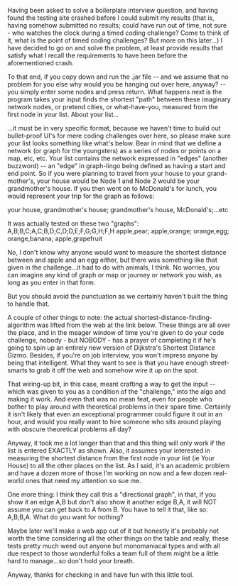 Having been asked to solve a boilerplate interview question, and having found the testing site crashed before
I could submit my results (that is, having somehow submitted no results; could have run out of time, 
not sure - who watches the clock during a timed coding challenge?  Come to think of it, what is the 
point of timed coding challenges? But more on this later...) I have decided to go on and solve the problem,
at least provide results that satisfy what I recall the requirements to have been before the aforementioned
crash.

To that end, if you copy down and run the .jar file -- and we assume that no problem for you else why would you
be hanging out over here, anyway? -- you simply enter some nodes and press return.  What happens next is 
the program takes your input finds the shortest "path" between these imaginary network nodes, or pretend cities,
or what-have-you, measured from the first node in your list. About your list...

...it must  be in very specific format, because we haven't time to build out bullet-proof UI's for mere coding
challenges over here, so please make sure your list looks something like what's below.  Bear in mind that we define
a network (or graph for the youngsters) as a series of nodes or points on a map, etc, etc.  Your list contains
the network expressed in "edges" (another buzzword) -- an "edge" in graph-lingo being defined as having a start and
end point.  So if you were planning to travel from your house to your grand-mother's, your house would be Node 1 and
Node 2 would be your grandmother's house.  If you then went on to McDonald's for lunch, you would represent your
trip for the graph as follows:

your house, grandmother's house; grandmother's house, McDonald's;...etc

It was actually tested on these two "graphs":
A,B;B,C;A,C;B,D;C,D;D,E;F,G;G,H;F,H
apple,pear; apple,orange; orange,egg; orange,banana; apple,grapefruit

No, I don't know why anyone would want to measure the shortest distance between and apple and an egg either, but
there was something like that given in the challenge...it had to do with animals, I think.  No worries, 
you can imagine any kind of graph  or map or journey or network you wish, as long as you enter in that form.

But you should avoid the punctuation as we certainly haven't built the thing to handle that.

A couple of other things to note: the actual shortest-distance-finding-algorithm was lifted from the web at 
the link below.  These things are all over the place, and in the meager window of time you're given to 
do your code challenge, nobody - but NOBODY - has a prayer of completing it if he's going to spin up an entirely 
new version of Dijkstra's Shortest Distance Gizmo.  Besides, if you're on job interview, you won't impress anyone
by being that intelligent.  What they want to see is that you have enough street-smarts to grab it off the web
and somehow wire it up on the spot.

That wiring-up bit, in this case, meant crafting a way to get the input -- which was given to you as a condition
of the "challenge," into the algo and making it work.  And even that was no mean feat, even for people who
bother to play around with theoretical problems in their spare time.  Certainly it isn't likely that even an
exceptional programmer could figure it out in an hour, and would you really want to hire someone who sits around 
playing with obscure theoretical problems all day?

Anyway, it took me a lot longer than that and this thing will only work if the list is entered EXACTLY as shown.
Also, it assumes your interested in measuring the shortest distance from the first node in your list (ie Your House)
to all the other places on the list.  As I said, it's an academic problem and have a dozen more of those I'm
working on now and a few dozen real-world ones that need my attention so sue me.

One more thing: I think they call this a "directional graph", in that, if you show it an edge A,B but don't 
also show it another edge B,A, it will NOT assume you can get back to A from B.  You have to tell it that, like so:
A,B;B,A.  What do you want for nothing?

Maybe later we'll make a web app out of it but honestly it's probably not worth the time considering
all the other things on the table and really, these tests pretty much weed out anyone but monomaniacal types 
and with all due respect to those wonderful folks a team full of them might be a little hard to manage...so don't 
hold your breath.

Anyway, thanks for checking in and have fun with this little tool.  